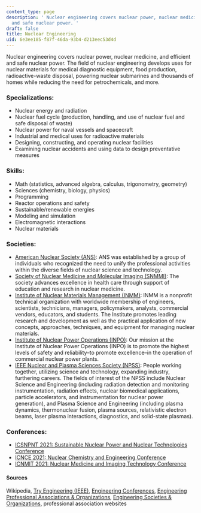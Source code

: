 ```yaml
---
content_type: page
description: ' Nuclear engineering covers nuclear power, nuclear medicine and efficient
  and safe nuclear power. '
draft: false
title: Nuclear Engineering
uid: 6e3ee185-f87f-46da-93b4-d213eec53d4d
---
```

Nuclear engineering covers nuclear power, nuclear medicine, and efficient and safe nuclear power. The field of nuclear engineering develops uses for nuclear materials for medical diagnostic equipment, food production, radioactive-waste disposal, powering nuclear submarines and thousands of homes while reducing the need for petrochemicals, and more.

### Specializations:

- Nuclear energy and radiation
- Nuclear fuel cycle (production, handling, and use of nuclear fuel and safe disposal of waste)
- Nuclear power for naval vessels and spacecraft
- Industrial and medical uses for radioactive materials
- Designing, constructing, and operating nuclear facilities
- Examining nuclear accidents and using data to design preventative measures

### Skills:

- Math (statistics, advanced algebra, calculus, trigonometry, geometry)
- Sciences (chemistry, biology, physics)
- Programming
- Reactor operations and safety
- Sustainable/renewable energies
- Modeling and simulation
- Electromagnetic interactions
- Nuclear materials

### Societies:

- [American Nuclear Society (ANS)](http://ans.org): ANS was established by a group of individuals who recognized the need to unify the professional activities within the diverse fields of nuclear science and technology.
- [Society of Nuclear Medicine and Molecular Imaging (SNMMI)](https://www.snmmi.org/): The society advances excellence in health care through support of education and research in nuclear medicine.
- [Institute of Nuclear Materials Management (INMM)](https://inmm.org/): INMM is a nonprofit technical organization with worldwide membership of engineers, scientists, technicians, managers, policymakers, analysts, commercial vendors, educators, and students. The Institute promotes leading research and development as well as the practical application of new concepts, approaches, techniques, and equipment for managing nuclear materials.
- [Institute of Nuclear Power Operations (INPO)](http://www.inpo.info/): Our mission at the Institute of Nuclear Power Operations (INPO) is to promote the highest levels of safety and reliability–to promote excellence–in the operation of commercial nuclear power plants.
- [IEEE Nuclear and Plasma Sciences Society (NPSS)](https://ieee-npss.org/): People working together, utilizing science and technology, expanding industry, furthering careers. The fields of interest of the NPSS include Nuclear Science and Engineering (including radiation detection and monitoring instrumentation, radiation effects, nuclear biomedical applications, particle accelerators, and instrumentation for nuclear power generation), and Plasma Science and Engineering (including plasma dynamics, thermonuclear fusion, plasma sources, relativistic electron beams, laser plasma interactions, diagnostics, and solid-state plasmas).

### Conferences:

- [ICSNPNT 2021: Sustainable Nuclear Power and Nuclear Technologies Conference](https://waset.org/sustainable-nuclear-power-and-nuclear-technologies-conference-in-may-2021-in-tokyo)
- [ICNCE 2021: Nuclear Chemistry and Engineering Conference](https://waset.org/nuclear-chemistry-and-engineering-conference-in-june-2021-in-tokyo)
- [ICNMIT 2021: Nuclear Medicine and Imaging Technology Conference](https://waset.org/nuclear-medicine-and-imaging-technology-conference-in-june-2021-in-new-york)

#### Sources

Wikipedia, [Try Engineering (IEEE)](http://tryengineering.org), [Engineering Conferences](https://conferenceindex.org/conferences/engineering), [Engineering Professional Associations & Organizations](https://jobstars.com/engineering-professional-associations-organizations/), [Engineering Societies & Organizations](https://www.loc.gov/rr/scitech/SciRefGuides/eng-organizations.html), professional association websites